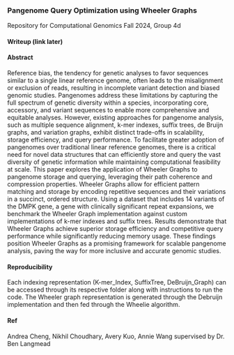 
### Pangenome Query Optimization using Wheeler Graphs
Repository for Computational Genomics Fall 2024, Group 4d

#### Writeup (link later)
#### Abstract
Reference bias, the tendency for genetic analyses to favor sequences similar to a single linear reference genome, often leads to the misalignment or exclusion of reads, resulting in incomplete variant detection and biased genomic studies. Pangenomes address these limitations by capturing the full spectrum of genetic diversity within a species, incorporating core, accessory, and variant sequences to enable more comprehensive and equitable analyses. However, existing approaches for pangenome analysis, such as multiple sequence alignment, k-mer indexes, suffix trees, de Bruijn graphs, and variation graphs, exhibit distinct trade-offs in scalability, storage efficiency, and query performance. To facilitate greater adoption of pangenomes over traditional linear reference genomes, there is a critical need for novel data structures that can efficiently store and query the vast diversity of genetic information while maintaining computational feasibility at scale. This paper explores the application of Wheeler Graphs to pangenome storage and querying, leveraging their path coherence and compression properties. Wheeler Graphs allow for efficient pattern matching and storage by encoding repetitive sequences and their variations in a succinct, ordered structure. Using a dataset that includes 14 variants of the DMPK gene, a gene with clinically significant repeat expansions, we benchmark the Wheeler Graph implementation against custom implementations of k-mer indexes and suffix trees. Results demonstrate that Wheeler Graphs achieve superior storage efficiency and competitive query performance while significantly reducing memory usage. These findings position Wheeler Graphs as a promising framework for scalable pangenome analysis, paving the way for more inclusive and accurate genomic studies.


#### Reproducibility
Each indexing representation (K-mer_Index, SuffixTree, DeBruijn_Graph) can be accessed through its respective folder along with instructions to run the code. The Wheeler graph representation is generated through the Debruijn implementation and then fed through the Wheelie algorithm.

#### Ref
Andrea Cheng, Nikhil Choudhary, Avery Kuo, Annie Wang supervised by Dr. Ben Langmead
